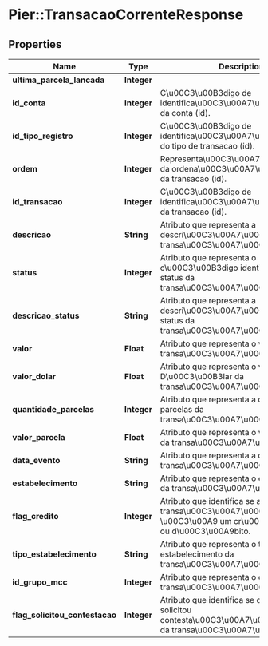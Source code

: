 # Pier::TransacaoCorrenteResponse

## Properties
Name | Type | Description | Notes
------------ | ------------- | ------------- | -------------
**ultima_parcela_lancada** | **Integer** |  | [optional] 
**id_conta** | **Integer** | C\u00C3\u00B3digo de identifica\u00C3\u00A7\u00C3\u00A3o da conta (id). | [optional] 
**id_tipo_registro** | **Integer** | C\u00C3\u00B3digo de identifica\u00C3\u00A7\u00C3\u00A3o do tipo de transacao (id). | [optional] 
**ordem** | **Integer** | Representa\u00C3\u00A7\u00C3\u00A3o da ordena\u00C3\u00A7\u00C3\u00A3o da transacao (id). | [optional] 
**id_transacao** | **Integer** | C\u00C3\u00B3digo de identifica\u00C3\u00A7\u00C3\u00A3o da transacao (id). | [optional] 
**descricao** | **String** | Atributo que representa a descri\u00C3\u00A7\u00C3\u00A3o da transa\u00C3\u00A7\u00C3\u00A3o. | [optional] 
**status** | **Integer** | Atributo que representa o c\u00C3\u00B3digo identificador do status da transa\u00C3\u00A7\u00C3\u00A3o. | [optional] 
**descricao_status** | **String** | Atributo que representa a descri\u00C3\u00A7\u00C3\u00A3o do status da transa\u00C3\u00A7\u00C3\u00A3o. | [optional] 
**valor** | **Float** | Atributo que representa o valor da transa\u00C3\u00A7\u00C3\u00A3o. | [optional] 
**valor_dolar** | **Float** | Atributo que representa o valor em D\u00C3\u00B3lar da transa\u00C3\u00A7\u00C3\u00A3o. | [optional] 
**quantidade_parcelas** | **Integer** | Atributo que representa a quantidade de parcelas da transa\u00C3\u00A7\u00C3\u00A3o. | [optional] 
**valor_parcela** | **Float** | Atributo que representa o valor da parcela da transa\u00C3\u00A7\u00C3\u00A3o. | [optional] 
**data_evento** | **String** | Atributo que representa a data de envio da transa\u00C3\u00A7\u00C3\u00A3o. | [optional] 
**estabelecimento** | **String** | Atributo que representa o estabelecimento da transa\u00C3\u00A7\u00C3\u00A3o. | [optional] 
**flag_credito** | **Integer** | Atributo que identifica se a transa\u00C3\u00A7\u00C3\u00A3o \u00C3\u00A9 um cr\u00C3\u00A9dito ou d\u00C3\u00A9bito. | [optional] 
**tipo_estabelecimento** | **String** | Atributo que representa o tipo de estabelecimento da transa\u00C3\u00A7\u00C3\u00A3o. | [optional] 
**id_grupo_mcc** | **Integer** | Atributo que representa o grupo MCC da transa\u00C3\u00A7\u00C3\u00A3o. | [optional] 
**flag_solicitou_contestacao** | **Integer** | Atributo que identifica se o portador solicitou contesta\u00C3\u00A7\u00C3\u00A3o da transa\u00C3\u00A7\u00C3\u00A3o. | [optional] 


